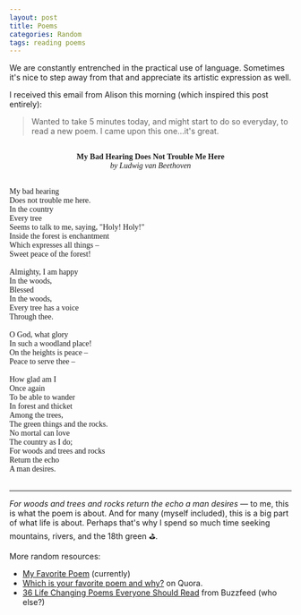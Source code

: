 ```yaml
---
layout: post
title: Poems
categories: Random
tags: reading poems
---
```

We are constantly entrenched in the practical use of language. Sometimes it's nice to step away from that and appreciate its artistic expression as well.

I received this email from Alison this morning (which inspired this post entirely):

> Wanted to take 5 minutes today, and might start to do so everyday, to read a new poem. I came upon this one...it's great.

<div style="font-family:Georgia; font-size:1em;">

<p align="center"><strong><br />My Bad Hearing Does Not Trouble Me Here</strong><br />
<i>by Ludwig van Beethoven</i><br />
</p>
<br />
My bad hearing<br />
Does not trouble me here.<br />
In the country<br />
Every tree <br />
Seems to talk to me, saying, "Holy! Holy!"<br />
Inside the forest is enchantment<br />
Which expresses all things –<br />
Sweet peace of the forest! <br />
<br />
Almighty, I am happy<br />
In the woods,<br />
Blessed<br />
In the woods,<br />
Every tree has a voice<br />
Through thee.<br />
<br />
O God, what glory<br />
In such a woodland place!<br />
On the heights is peace –<br />
Peace  to serve thee –<br />
<br />
How glad am I<br />
Once again<br />
To be able to wander<br />
In forest and thicket<br />
Among the trees,<br />
The green things and the rocks.<br />
No mortal can love<br />
The country as I do;<br />
For woods and trees and rocks <br />
Return the echo<br />
A man desires.<br />
<br />
</div>

---

_For woods and trees and rocks return the echo a man desires_ &mdash; to me, this is what the poem is about. And for many (myself included), this is a big part of what life is about. Perhaps that's why I spend so much time seeking mountains, rivers, and the 18th green :golf:.

More random resources:

- [My Favorite Poem](https://charlesbukowski.wikispaces.com/Oh,+Yes) (currently)
- [Which is your favorite poem and why?](https://www.quora.com/Which-is-your-favourite-poem-and-why) on Quora.
- [36 Life Changing Poems Everyone Should Read](http://www.buzzfeed.com/krystieyandoli/life-changing-poems-everyone-should-read#.bfq7RpErw) from Buzzfeed (who else?)



